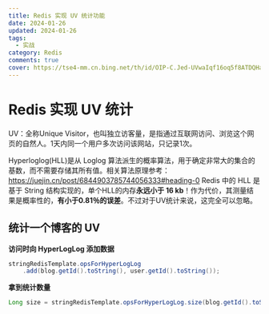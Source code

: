 ```yaml
---
title: Redis 实现 UV 统计功能
date: 2024-01-26 
updated: 2024-01-26
tags: 
  - 实战
category: Redis
comments: true
cover: https://tse4-mm.cn.bing.net/th/id/OIP-C.Jed-UVwaIqf16oq5f8ATDQHaE8?w=251&h=180&c=7&r=0&o=5&dpr=1.3&pid=1.7
---
```

# Redis 实现 UV 统计

UV：全称Unique Visitor，也叫独立访客量，是指通过互联网访问、浏览这个网页的自然人。1天内同一个用户多次访问该网站，只记录1次。

Hyperloglog(HLL)是从 Loglog 算法派生的概率算法，用于确定非常大的集合的基数，而不需要存储其所有值。相关算法原理参考：https://juejin.cn/post/6844903785744056333#heading-0
Redis 中的 HLL 是基于 String 结构实现的，单个HLL的内存**永远小于 16 kb**！作为代价，其测量结果是概率性的，**有小于0.81％的误差**。不过对于UV统计来说，这完全可以忽略。

## 统计一个博客的 UV 

**访问时向 HyperLogLog 添加数据**

```java
stringRedisTemplate.opsForHyperLogLog
    .add(blog.getId().toString(), user.getId().toString());
```

**拿到统计数量**

```java
Long size = stringRedisTemplate.opsForHyperLogLog.size(blog.getId().toString());
```

